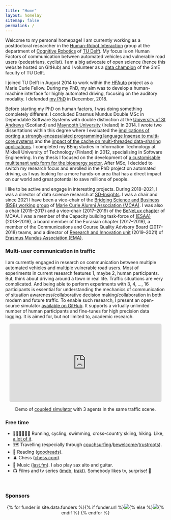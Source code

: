 ```yaml
---
title: "Home"
layout: homelay
sitemap: false
permalink: /
---
```


<style>
code {padding: 6px 8px; font-size: 90%;}
</style>

Welcome to my personal homepage! I am currently working as a postdoctoral researcher in the [Human-Robot Interaction](https://www.tudelft.nl/3me/over/afdelingen/cognitive-robotics-cor/research) group at the department of [Cognitive Robotics](https://www.tudelft.nl/3me/over/afdelingen/cognitive-robotics-cor) of [TU Delft](https://www.tudelft.nl). My focus is on Human Factors of communication between automated vehicles and vulnerable road users (pedestrians, cyclist). I am a big advocate of open science (hence this website hosted on GitHub) and I volunteer as a [data champion](https://openworking.wordpress.com/2019/08/19/switch-gear-drive-the-uptake-of-open-science-within-your-research-team) of the 3mE faculty of TU Delft. 

I joined TU Delft in August 2014 to work within the [HFAuto](http://hf-auto.eu) project as a Marie Curie Fellow. During my PhD, my aim was to develop a human-machine interface for highly automated driving, focusing on the auditory modality. I defended [my PhD](/papers/bazilinskyy2018auditoryinterface.pdf) in December, 2018.

Before starting my PhD on human factors, I was doing something completely different. I concluded Erasmus Mundus Double MSc in Dependable Software Systems with double distinction at the [University of St Andrews](https://www.st-andrews.ac.uk) (Scotland) and [Maynooth University](https://www.maynoothuniversity.ie) (Ireland) in 2014. I wrote two dissertations within this degree where I evaluated the [implications of porting a strongly-encapsulated programming language Insense to multi-core systems](/papers/bazilinskyy2013multi.pdf) and the [impact of the cache on multi-threaded data-sharing applications](/papers/bazilinskyy2014impact.pdf). I completed my BEng studies in Information Technology at Mikkeli University of Technology (Finland) in 2012, specialising in Software Engineering. In my thesis I focused on the development of [a customisable multitenant web form for the bioenergy sector](/papers/bazilinskyy2012customisable.pdf). After MSc, I decided to switch my research focus and enrolled in the PhD project on automated driving, as I was looking for a more hands-on area that has a direct impact on our world and great potential to save millions of people.

I like to be active and engage in interesting projects. During 2018–2021, I was a director of data science research at [SD-Insights](https://sd-insights.eu). I was a chair and since 2021 I have been a vice-chair of the [Bridging Science and Business (BSB) working group](https://www.mariecuriealumni.eu/groups/bridging-science-and-business) of [Marie Curie Alumni Association (MCAA)](https://www.mariecuriealumni.eu). I was also a chair (2015–2017) and a vice-chair (2017–2019) of the [BeNeLux chapter](https://www.mariecuriealumni.eu/groups/benelux-chapter) of MCAA. I was a member of the Capacity building task-force of [(ESAA)](https://www.esaa-eu.org) (2018–2019), a board member of the Eurasian chapter (2017–2019), a member of the Communications and Course Quality Advisory Board (2017–2018) teams, and a director of [Research and Innovation unit](https://www.em-a.eu/unit-riu) (2019–2021) of [Erasmus Mundus Association (EMA)](https://www.em-a.eu).

### Multi-user communication in traffic
I am currently engaged in research on communication between multiple automated vehicles and multiple vulnerable road users. Most of experiments in current research features 1, maybe 2, human participants. But, think about driving around a town in real life. Traffic situations are very complicated. And being able to perform experiments with 3, 4, ..., 16 participants is essential for understanding the mechanics of communication of situation awareness/collaborative decision making/collaboration in both modern and future traffic. To enable such research, I present an open-source simulator [available on GitHub](https://github.com/bazilinskyy/coupled-sim). It supports a virtually unlimited number of human participants and fine-tunes for high precision data logging. It is aimed for, but not limited to, academic research.

<div class="row" style="text-align:center">
  <iframe style="display:inline-block; border-radius: 5px; border:0px solid #FFF; width: 95%; height: 246px" src="https://www.youtube.com/embed/W2VWLYnTYrM?playlist=W2VWLYnTYrM&loop=1&autoplay=1&mute=1" frameborder="0" allowfullscreen></iframe>

  Demo of [coupled simulator](https://github.com/bazilinskyy/coupled-sim) with 3 agents in the same traffic scene.
</div>

### Free time
* 🏃‍♂🚴‍♂️🏊‍♂️ Running, cycling, swimming, cross-country skiing, hiking. Like, [a lot of it](https://www.strava.com/athletes/bazilinskyy).
* 🗺️ Travelling (especially through [couchsurfing](https://www.couchsurfing.com/people/pavlo.bazilinskyy)/[bewelcome](https://www.bewelcome.org/members/bazilinskyy)/[trustroots](https://www.trustroots.org/profile/bazilinskyy)).
* 📖 Reading ([goodreads](https://www.goodreads.com/user/show/5571310-pavlo-bazilinskyy)).
* ♟️ Chess ([chess.com](https://www.chess.com/member/bazilinskyy)).
* 🎸 Music ([last.fm](https://www.last.fm/user/Hollgam)). I also play sax alto and guitar.
* 📺 Films and tv series ([imdb](https://www.imdb.com/user/ur16534776), [trakt](https://trakt.tv/users/bazilinskyy)). Somebody likes tv, surprise! 😬

<br/>

<div class="well-md">
  <h3>Sponsors</h3>
  <div style='display:block; text-align:center; margin-left:auto; margin-right:auto;'>
   {% for funder in site.data.funders %}{% if funder.url %}<a href="{{funder.url}}" target="_blank"><img src='/images/logos/{{ funder.image }}' style='max-height: 70px; max-width: 170px;'/></a>{% else %}<img src='/images/logos/{{ funder.image }}' class='mycenter' style='max-height: 70px; max-width: 170px;'/>{% endif %}   {% endfor %}
  </div>
</div>
